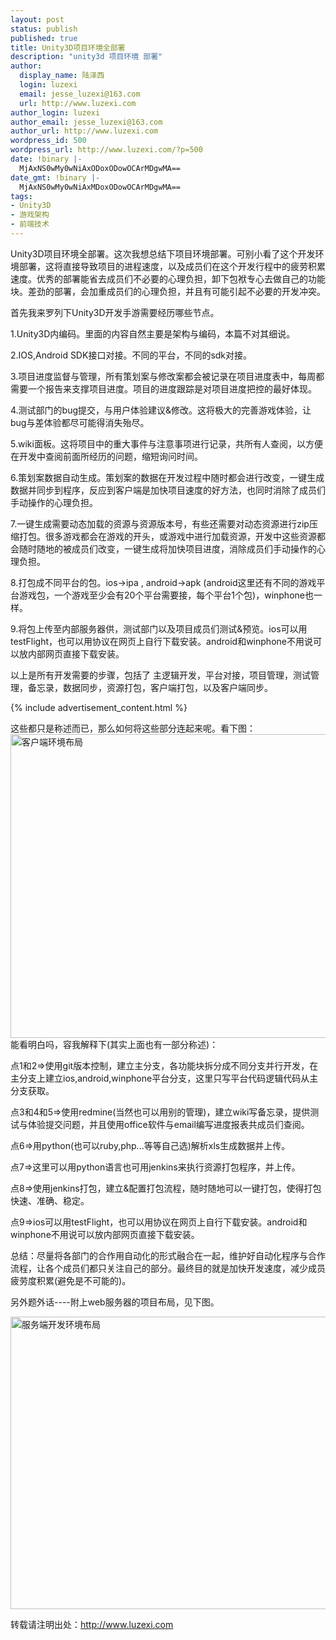 ```yaml
---
layout: post
status: publish
published: true
title: Unity3D项目环境全部署
description: "unity3d 项目环境 部署"
author:
  display_name: 陆泽西
  login: luzexi
  email: jesse_luzexi@163.com
  url: http://www.luzexi.com
author_login: luzexi
author_email: jesse_luzexi@163.com
author_url: http://www.luzexi.com
wordpress_id: 500
wordpress_url: http://www.luzexi.com/?p=500
date: !binary |-
  MjAxNS0wMy0wNiAxODoxODowOCArMDgwMA==
date_gmt: !binary |-
  MjAxNS0wMy0wNiAxMDoxODowOCArMDgwMA==
tags:
- Unity3D
- 游戏架构
- 前端技术
---
```

Unity3D项目环境全部署。这次我想总结下项目环境部署。可别小看了这个开发环境部署，这将直接导致项目的进程速度，以及成员们在这个开发行程中的疲劳积累速度。优秀的部署能省去成员们不必要的心理负担，卸下包袱专心去做自己的功能块。差劲的部署，会加重成员们的心理负担，并且有可能引起不必要的开发冲突。

首先我来罗列下Unity3D开发手游需要经历哪些节点。

1.Unity3D内编码。里面的内容自然主要是架构与编码，本篇不对其细说。

2.IOS,Android  SDK接口对接。不同的平台，不同的sdk对接。

3.项目进度监督与管理，所有策划案与修改案都会被记录在项目进度表中，每周都需要一个报告来支撑项目进度。项目的进度跟踪是对项目进度把控的最好体现。

4.测试部门的bug提交，与用户体验建议&修改。这将极大的完善游戏体验，让bug与差体验都尽可能得消失殆尽。

5.wiki面板。这将项目中的重大事件与注意事项进行记录，共所有人查阅，以方便在开发中查阅前面所经历的问题，缩短询问时间。

6.策划案数据自动生成。策划案的数据在开发过程中随时都会进行改变，一键生成数据并同步到程序，反应到客户端是加快项目速度的好方法，也同时消除了成员们手动操作的心理负担。

7.一键生成需要动态加载的资源与资源版本号，有些还需要对动态资源进行zip压缩打包。很多游戏都会在游戏的开头，或游戏中进行加载资源，开发中这些资源都会随时随地的被成员们改变，一键生成将加快项目进度，消除成员们手动操作的心理负担。

8.打包成不同平台的包。ios->ipa , android->apk (android这里还有不同的游戏平台游戏包，一个游戏至少会有20个平台需要接，每个平台1个包)，winphone也一样。

9.将包上传至内部服务器供，测试部门以及项目成员们测试&预览。ios可以用testFlight，也可以用协议在网页上自行下载安装。android和winphone不用说可以放内部网页直接下载安装。

以上是所有开发需要的步骤，包括了 主逻辑开发，平台对接，项目管理，测试管理，备忘录，数据同步，资源打包，客户端打包，以及客户端同步。

{% include advertisement_content.html %}

这些都只是称述而已，那么如何将这些部分连起来呢。看下图：
<img class="alignnone size-full wp-image-501" src="/assets/uploads/2015/03/客户端环境布局.jpg" alt="客户端环境布局" width="711" height="486" />能看明白吗，容我解释下(其实上面也有一部分称述)：

点1和2=>使用git版本控制，建立主分支，各功能块拆分成不同分支并行开发，在主分支上建立ios,android,winphone平台分支，这里只写平台代码逻辑代码从主分支获取。

点3和4和5=>使用redmine(当然也可以用别的管理)，建立wiki写备忘录，提供测试与体验提交问题，并且使用office软件与email编写进度报表共成员们查阅。

点6=>用python(也可以ruby,php...等等自己选)解析xls生成数据并上传。

点7=>这里可以用python语言也可用jenkins来执行资源打包程序，并上传。

点8=>使用jenkins打包，建立&配置打包流程，随时随地可以一键打包，使得打包快速、准确、稳定。

点9=>ios可以用testFlight，也可以用协议在网页上自行下载安装。android和winphone不用说可以放内部网页直接下载安装。

总结：尽量将各部门的合作用自动化的形式融合在一起，维护好自动化程序与合作流程，让各个成员们都只关注自己的部分。最终目的就是加快开发速度，减少成员疲劳度积累(避免是不可能的)。
 
另外题外话----附上web服务器的项目布局，见下图。

<img class="alignnone size-full wp-image-510" src="/assets/uploads/2015/03/服务端开发环境布局.jpg" alt="服务端开发环境布局" width="686" height="468" />
 
转载请注明出处：http://www.luzexi.com
 
